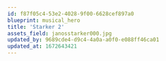 ```yaml
---
id: f87f05c4-53e2-4028-9f00-6628cef897a0
blueprint: musical_hero
title: 'Starker 2'
assets_field: janosstarker000.jpg
updated_by: 9689cde4-d9c4-4a0a-a0f0-e088ff46ca01
updated_at: 1672643421
---
```


